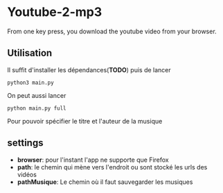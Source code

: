 # Youtube-2-mp3
From one key press, you download the youtube video from your browser.

## Utilisation
Il suffit d'installer les dépendances(**TODO**) puis de lancer

`python3 main.py`

On peut aussi lancer

`python main.py full`

Pour pouvoir spécifier le titre et l'auteur de la musique

## settings

* **browser**: pour l'instant l'app ne supporte que Firefox
* **path**: le chemin qui mène vers l'endroit ou sont stocké les urls des vidéos
* **pathMusique**: Le chemin où il faut sauvegarder les musiques
